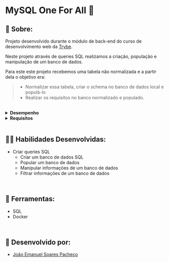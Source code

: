 # MySQL One For All 💽

## 📄 Sobre:

Projeto desenvolvido durante o módulo de back-end do curso de desenvolvimento web da [Trybe](https://www.betrybe.com/).

Neste projeto através de queries SQL realizamos a criação, população e manipulação de um banco de dados.

Para este este projeto recebemos uma tabela não normalizada e a partir dela o objetivo era:
> * Normalizar essa tabela, criar o schema no banco de dados local e populá-lo
> * Realizar os requisitos no banco normalizado e populado.

</br>
<details>
<summary><strong>Desempenho</strong></summary>
Aprovado com 100% de desempenho em todos os requisitos
</details>

<details>
<summary><strong>Requisitos</strong></summary>
</br>
<strong>Requisitos obrigatórios:</strong> </br>

1. Crie um banco com o nome de "SpotifyClone"
> * Providencie as queries necessárias para criar tabelas normalizadas
> * Providencie as queries necessárias para popular as tabelas

2. Crie uma QUERY que exiba três colunas:
> * A primeira coluna deve exibir a quantidade total de canções. Dê a essa coluna o alias "cancoes"
> * A segunda coluna deve exibir a quantidade total de artistas e deverá ter o alias "artistas"
> * A terceira coluna deve exibir a quantidade de álbuns e deverá ter o alias "albuns"

3. Crie uma QUERY que deverá ter apenas três colunas:
> * A primeira coluna deve possuir o alias "usuario" e exibir o nome da pessoa usuária.
> * A segunda coluna deve possuir o alias "qt_de_musicas_ouvidas" e exibir a quantidade de músicas ouvida pela pessoa usuária
> * A terceira coluna deve possuir o alias "total_minutos" e exibir a soma dos minutos ouvidos pela pessoa usuária

4. Crie uma QUERY que deve mostrar as pessoas usuárias que estavam ativas a partir do ano de 2021
> * A primeira coluna deve possuir o alias "usuario" e exibir o nome da pessoa usuária
> * A segunda coluna deve ter o alias "status_usuario" e exibir se a pessoa usuária está ativa ou inativa

5. Crie uma QUERY que possua duas colunas:
> * A primeira coluna deve possuir o alias "cancao" e exibir o nome da canção
> * A segunda coluna deve possuir o alias "reproducoes" e exibir a quantidade de pessoas que já escutaram a canção em questão

6. Crie uma QUERY que deve exibir quatro dados:
> * A primeira coluna deve ter o alias "faturamento_minimo" e exibir o menor valor de plano existente para uma pessoa usuária
> * A segunda coluna deve ter o alias "faturamento_maximo" e exibir o maior valor de plano existente para uma pessoa usuária
> * A terceira coluna deve ter o alias "faturamento_medio" e exibir o valor médio dos planos possuídos por pessoas usuárias até o momento
> * A quarta coluna deve ter o alias "faturamento_total" e exibir o valor total obtido com os planos possuídos por pessoas usuárias

7. Crie uma QUERY com as seguintes colunas:
> * A primeira coluna deve exibir o nome da pessoa artista, com o alias "artista"
> * A segunda coluna deve exibir o nome do álbum, com o alias "album"
> * A terceira coluna deve exibir a quantidade de pessoas seguidoras que aquela pessoa artista possui e deve possuir o alias "seguidores"

8. Crie uma QUERY que o retorno deve exibir as seguintes colunas:
> * O nome da pessoa artista, com o alias "artista"
> * O nome do álbum, com o alias "album"

9. Crie uma QUERY que exibe a quantidade de músicas que estão presentes atualmente no histórico de reprodução de uma pessoa usuária específica a consulta deve retornar a seguinte coluna:
> * O valor da quantidade, com o alias "quantidade_musicas_no_historico".

10. Crie uma QUERY que exiba o nome e a quantidade de vezes que cada canção foi tocada por pessoas usuárias do plano gratuito ou pessoal, a consulta deve retornar as seguintes colunas:
> * A primeira coluna deve exibir o nome da canção, com o alias "nome"
> * A segunda coluna deve exibir a quantidade de pessoas que já escutaram aquela canção, com o alias "reproducoes"

</br>
<strong>Requisito bônus:</strong> </br>
</br>

11. Crie uma QUERY que altere o nome de algumas músicas seguindo alguns critérios e as ordene em ordem alfabética decrescente, a consulta deve retornar as seguintes colunas:
> * O nome da música em seu estado normal com o alias nome_musica
> * O nome da música atualizado com o alias novo_nome
> * Selecione apenas as músicas que tiverem seus nomes trocados

Critérios:
> * Trocar a palavra "Bard" do nome da música por "QA"
> * Trocar a palavra "Amar" do nome da música por "Code Review"
> * Trocar a palavra "Pais" no final do nome da música por "Pull Requests"
> * Trocar a palavra "SOUL" no final do nome da música por "CODE"
> * Trocar a palavra "SUPERSTAR" no final do nome da música por "SUPERDEV"
</details>
</br>

## 🤹🏽 Habilidades Desenvolvidas:
* Criar queries SQL
  * Criar um banco de dados SQL
  * Popular um banco de dados
  * Manipular informações de um banco de dados
  * Filtrar informações de um banco de dados
</br>

## 🧰 Ferramentas:
* SQL
* Docker
</br>

## 📝 Desenvolvido por:
* [João Emanuel Soares Pacheco](https://github.com/joaoespacheco)
